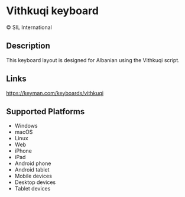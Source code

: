 Vithkuqi keyboard
==============

© SIL International

Description
-----------

This keyboard layout is designed for Albanian using the Vithkuqi script.

Links
-----
https://keyman.com/keyboards/vithkuqi

Supported Platforms
-------------------
 * Windows
 * macOS
 * Linux
 * Web
 * iPhone
 * iPad
 * Android phone
 * Android tablet
 * Mobile devices
 * Desktop devices
 * Tablet devices

